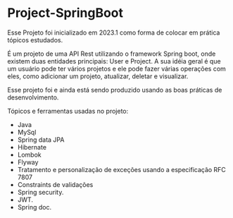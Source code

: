 # Project-SpringBoot

Esse Projeto foi inicializado em 2023.1 como forma de colocar em prática tópicos estudados.

É um projeto de uma API Rest utilizando o framework Spring boot, onde existem duas entidades principais: User e Project. A sua idéia geral é que um usuário pode ter 
vários projetos e ele pode fazer várias operações com eles, como adicionar um projeto, atualizar, deletar e visualizar.

Esse projeto foi e ainda está sendo produzido usando as boas práticas de desenvolvimento.

Tópicos e ferramentas usadas no projeto: 
  
  - Java
  - MySql 
  - Spring data JPA
  - Hibernate
  - Lombok
  - Flyway
  - Tratamento e personalização de exceções usando a especificação RFC 7807
  - Constraints de validações
  - Spring security.
  - JWT.
  - Spring doc.
